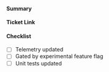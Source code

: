 <!-- Thank you for contributing a pull request! Here are a few tips to help you:

1. If this is your first contribution, make sure you've read the Contribution Checklist https://developers.mattermost.com/contribute/getting-started/contribution-checklist/
2. Read our blog post about "Submitting Great PRs" https://developers.mattermost.com/blog/2019-01-24-submitting-great-prs
3. Take a look at other repository-specific documentation at https://developers.mattermost.com/contribute/getting-started/

REMEMBER TO:
- Run `make check-style` to check for style errors (required for all pull requests)
- Run `make test` to ensure unit tests passed
-->

#### Summary
<!--
A description of what this pull request does
-->

#### Ticket Link
<!--
If this pull request addresses a Help Wanted ticket, please link the relevant GitHub issue, e.g.:

  Fixes: https://github.com/mattermost/mattermost-server/issues/XXXXX

Otherwise, link the Jira ticket.
-->

#### Checklist
<!-- Check off items as they are completed. ~~Strike through~~ items if they don't apply -->
- [ ] Telemetry updated
- [ ] Gated by experimental feature flag
- [ ] Unit tests updated
